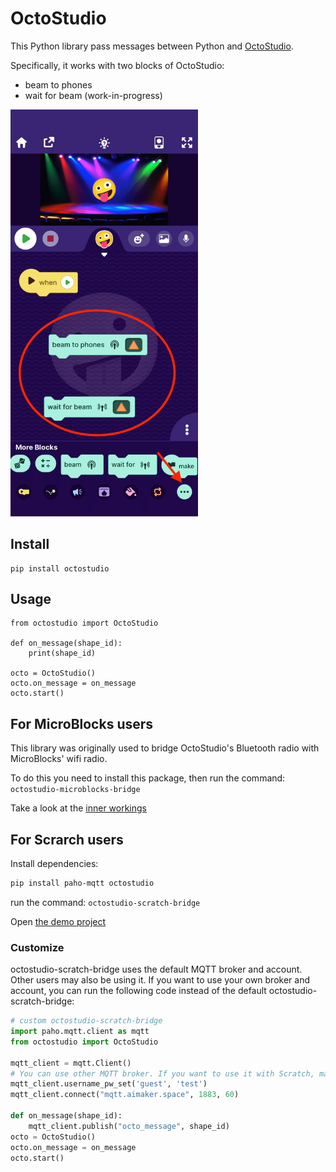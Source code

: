 # OctoStudio

This Python library pass messages between Python and [OctoStudio](https://octostudio.org/en/).

Specifically, it works with two blocks of OctoStudio:

- beam to phones
- wait for beam (work-in-progress)


<img width=300 src="./octostudio.png" />

## Install

```
pip install octostudio
```

## Usage

```
from octostudio import OctoStudio

def on_message(shape_id):
    print(shape_id)

octo = OctoStudio()
octo.on_message = on_message
octo.start()
```


## For MicroBlocks users

This library was originally used to bridge OctoStudio's Bluetooth radio with MicroBlocks' wifi radio.

To do this you need to install this package, then run the command: `octostudio-microblocks-bridge`

Take a look at the [inner workings](./octostudio/cli.py)

## For Scrarch users

Install dependencies:

```bash
pip install paho-mqtt octostudio
``` 

run the command: `octostudio-scratch-bridge`

Open [the demo project](https://create.codelab.club/projects/57459/editor/)


### Customize

octostudio-scratch-bridge uses the default MQTT broker and account. Other users may also be using it. If you want to use your own broker and account, you can run the following code instead of the default octostudio-scratch-bridge:

```python
# custom octostudio-scratch-bridge
import paho.mqtt.client as mqtt
from octostudio import OctoStudio

mqtt_client = mqtt.Client()
# You can use other MQTT broker. If you want to use it with Scratch, make sure the MQTT broker supports wss protocol
mqtt_client.username_pw_set('guest', 'test')
mqtt_client.connect("mqtt.aimaker.space", 1883, 60)

def on_message(shape_id):
    mqtt_client.publish("octo_message", shape_id)
octo = OctoStudio()
octo.on_message = on_message
octo.start()
```